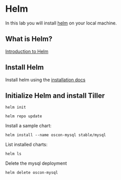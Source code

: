 # Helm

In this lab you will install [helm](https://github.com/kubernetes/helm) on your local machine.

## What is Helm?

[Introduction to Helm](https://github.com/kubernetes/helm#kubernetes-helm)

## Install Helm

Install helm using the [installation docs](https://github.com/kubernetes/helm#install)

## Initialize Helm and install Tiller

```
helm init
```

```
helm repo update
```

Install a sample chart:

```
helm install --name oscon-mysql stable/mysql
```

List installed charts:

```
helm ls
```

Delete the mysql deployment

```
helm delete oscon-mysql
```
